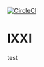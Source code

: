 [![CircleCI](https://circleci.com/gh/rdoorn/ixxi/tree/master.svg?style=svg)](https://circleci.com/gh/rdoorn/ixxi/tree/master)

# IXXI
test
